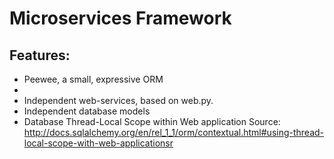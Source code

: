 # Microservices Framework

## Features:
 * Peewee, a small, expressive ORM
 * 
 * Independent web-services, based on web.py.
 * Independent database models
 * Database Thread-Local Scope within Web application
   Source: http://docs.sqlalchemy.org/en/rel_1_1/orm/contextual.html#using-thread-local-scope-with-web-applicationsr
